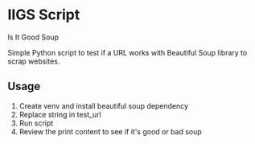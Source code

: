 # IIGS Script
Is It Good Soup

Simple Python script to test if a URL works with Beautiful Soup library to scrap websites.

## Usage
1. Create venv and install beautiful soup dependency
2. Replace string in test_url
3. Run script
4. Review the print content to see if it's good or bad soup
